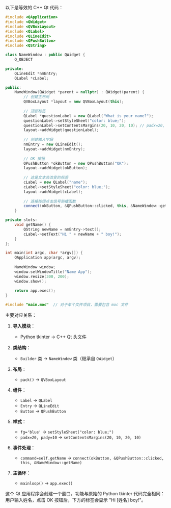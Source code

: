 以下是等效的 C++ Qt 代码：

```cpp
#include <QApplication>
#include <QWidget>
#include <QVBoxLayout>
#include <QLabel>
#include <QLineEdit>
#include <QPushButton>
#include <QString>

class NameWindow : public QWidget {
    Q_OBJECT

private:
    QLineEdit *nmEntry;
    QLabel *cLabel;

public:
    NameWindow(QWidget *parent = nullptr) : QWidget(parent) {
        // 创建主布局
        QVBoxLayout *layout = new QVBoxLayout(this);
        
        // 顶部标签
        QLabel *questionLabel = new QLabel("What is your name?");
        questionLabel->setStyleSheet("color: blue;");
        questionLabel->setContentsMargins(20, 10, 20, 10); // padx=20, pady=10
        layout->addWidget(questionLabel);
        
        // 创建输入字段
        nmEntry = new QLineEdit();
        layout->addWidget(nmEntry);
        
        // OK 按钮
        QPushButton *okButton = new QPushButton("OK");
        layout->addWidget(okButton);
        
        // 这是文本会改变的标签
        cLabel = new QLabel("name");
        cLabel->setStyleSheet("color: blue;");
        layout->addWidget(cLabel);
        
        // 连接按钮点击信号到槽函数
        connect(okButton, &QPushButton::clicked, this, &NameWindow::getName);
    }

private slots:
    void getName() {
        QString newName = nmEntry->text();
        cLabel->setText("Hi " + newName + " boy!");
    }
};

int main(int argc, char *argv[]) {
    QApplication app(argc, argv);
    
    NameWindow window;
    window.setWindowTitle("Name App");
    window.resize(300, 200);
    window.show();
    
    return app.exec();
}

#include "main.moc"  // 对于单个文件项目，需要包含 moc 文件
```

主要对应关系：

1. **导入模块**：
   - Python tkinter → C++ Qt 头文件

2. **类结构**：
   - `Builder` 类 → `NameWindow` 类（继承自 `QWidget`）

3. **布局**：
   - `pack()` → `QVBoxLayout`

4. **组件**：
   - `Label` → `QLabel`
   - `Entry` → `QLineEdit`
   - `Button` → `QPushButton`

5. **样式**：
   - `fg='blue'` → `setStyleSheet("color: blue;")`
   - `padx=20, pady=10` → `setContentsMargins(20, 10, 20, 10)`

6. **事件处理**：
   - `command=self.getName` → `connect(okButton, &QPushButton::clicked, this, &NameWindow::getName)`

7. **主循环**：
   - `mainloop()` → `app.exec()`

这个 Qt 应用程序会创建一个窗口，功能与原始的 Python tkinter 代码完全相同：用户输入姓名，点击 OK 按钮后，下方的标签会显示 "Hi [姓名] boy!"。
